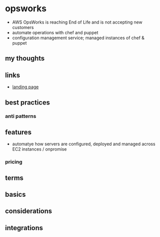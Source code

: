 # opsworks

- AWS OpsWorks is reaching End of Life and is not accepting new customers
- automate operations with chef and puppet
- configuration management service; managed instances of chef & puppet

## my thoughts

## links

- [landing page](https://aws.amazon.com/opsworks/?did=ap_card&trk=ap_card)

## best practices

### anti patterns

## features

- automatye how servers are configured, deployed and managed across EC2 instances / onpromise

### pricing

## terms

## basics

## considerations

## integrations
